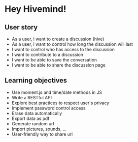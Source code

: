 # Hey Hivemind!

## User story
- As a user, I want to create a discussion (hive)
- As a user, I want to control how long the discussion will last
- I want to control who has access to the discussion
- I want to contribute to a discussion
- I want to be able to save the conversation
- I want to be able to share the discussion page

## Learning objectives
- Use moment.js and time/date methods in JS
- Write a RESTful API
- Explore best practices to respect user's privacy
- Implement password control access
- Erase data automatically
- Export data as pdf
- Generate random url
- Import pictures, sounds, ...
- User-friendly way to share url
